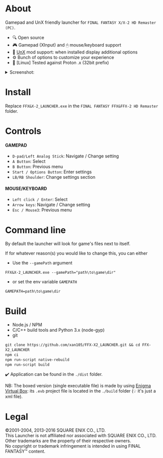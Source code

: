 About
=====

Gamepad and UnX friendly launcher for `FINAL FANTASY X/X-2 HD Remaster (PC)`.

- 🔍 Open source
- 🎮 Gamepad (XInput) and 🖱 mouse/keyboard support
- 🔧 [UnX](https://steamcommunity.com/groups/SpecialK_Mods/discussions/8/2741975115064718432/) mod support: when installed display additional options
- ⚙️ Bunch of options to customize your experience
- 🐧 [Linux] Tested against Proton .x (32bit prefix)

<details><summary>Screenshot:</summary>

<p align="center">
<img src="https://github.com/xan105/FFX-X2_LAUNCHER/raw/master/screenshot/main.png"><br />
<em>Main menu</em>
</p>

<p align="center">
<img src="https://github.com/xan105/FFX-X2_LAUNCHER/raw/master/screenshot/settings_unx.png"><br />
<em>Settings (UnX installed)</em>
</p>

<p align="center">
<img src="https://github.com/xan105/FFX-X2_LAUNCHER/raw/master/screenshot/settings_launcher.png"><br />
<em>Launcher settings</em>
</p>

<p align="center">
<img src="https://github.com/xan105/FFX-X2_LAUNCHER/raw/master/screenshot/main_alternate.png"><br />
<em>Main menu (alternate)</em>
</p>

</details>

Install
=======

Replace `FFX&X-2_LAUNCHER.exe` in the `FINAL FANTASY FFX&FFX-2 HD Remaster` folder.

Controls
========

#### GAMEPAD

- `D-pad/Left Analog Stick`: Navigate / Change setting
- `A Button`: Select
- `B Button`: Previous menu
- `Start / Options Button`: Enter settings
- `LB/RB Shoulder`: Change settings section

#### MOUSE/KEYBOARD

- `Left click / Enter`: Select
- `Arrow keys`: Navigate / Change setting
- `Esc / Mouse3`: Previous menu

Command line
============

By default the launcher will look for game's files next to itself.

If for whatever reason(s) you would like to change this, you can either

- Use the `--gamePath` argument

```
FFX&X-2_LAUNCHER.exe --gamePath="path\to\game\dir"
```

- or set the env variable `GAMEPATH`

```
GAMEPATH=path\to\game\dir
```

Build
=====

- Node.js / NPM
- C/C++ build tools and Python 3.x (node-gyp)
- git
  
```
git clone https://github.com/xan105/FFX-X2_LAUNCHER.git && cd FFX-X2_LAUNCHER
npm ci
npm run-script native-rebuild  
npm run-script build
```

✔️ Application can be found in the `./dist` folder.

NB: The boxed version (single executable file) is made by using [Enigma Virtual Box](https://enigmaprotector.com/en/aboutvb.html):
its `.evb` project file is located in the `./build` folder (💡 it's just a xml file).

Legal
=====

©2001-2004, 2013-2016 SQUARE ENIX CO., LTD.<br />
This Launcher is not affiliated nor associated with SQUARE ENIX CO., LTD.<br />
Other trademarks are the property of their respective owners.<br />
No copyright or trademark infringement is intended in using FINAL FANTASY™ content.
